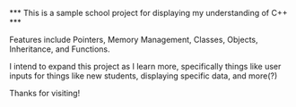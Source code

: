 *** This is a sample school project for displaying my understanding of C++ ***

Features include Pointers, Memory Management, Classes, Objects, Inheritance, and Functions.

I intend to expand this project as I learn more, specifically things like user inputs for things like new students, displaying specific data, and more(?)

Thanks for visiting!
